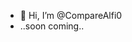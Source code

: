 - 👋 Hi, I’m @CompareAlfi0 
- ..soon coming..

<!---
CompareAlfi0/CompareAlfi0 is a ✨ special ✨ repository because its `README.md` (this file) appears on your GitHub profile.
You can click the Preview link to take a look at your changes.
--->
